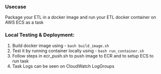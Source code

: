### Usecase
Package your ETL in a docker image and run your ETL docker container on AWS ECS as a task

### Local Testing & Deployment:
1. Build docker image using - `bash build_image.sh`
2. Test it by running container locally using - `bash run_container.sh`
3. Follow steps in ecr_push.sh to push image to ECR and to setup ECS to run task
4. Task Logs can be seen on CloudWatch LogGroups
